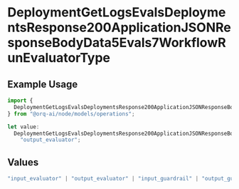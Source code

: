 # DeploymentGetLogsEvalsDeploymentsResponse200ApplicationJSONResponseBodyData5Evals7WorkflowRunEvaluatorType

## Example Usage

```typescript
import {
  DeploymentGetLogsEvalsDeploymentsResponse200ApplicationJSONResponseBodyData5Evals7WorkflowRunEvaluatorType,
} from "@orq-ai/node/models/operations";

let value:
  DeploymentGetLogsEvalsDeploymentsResponse200ApplicationJSONResponseBodyData5Evals7WorkflowRunEvaluatorType =
    "output_evaluator";
```

## Values

```typescript
"input_evaluator" | "output_evaluator" | "input_guardrail" | "output_guardrail"
```